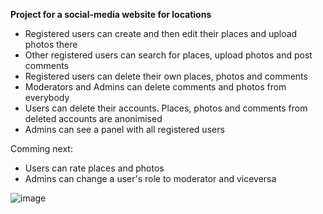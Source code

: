 **Project for a social-media website for locations**

- Registered users can create and then edit their places and upload photos there
- Other registered users can search for places, upload photos and post comments
- Registered users can delete their own places, photos and comments
- Moderators and Admins can delete comments and photos from everybody
- Users can delete their accounts. Places, photos and comments from deleted accounts are anonimised
- Admins can see a panel with all registered users

Comming next: 

- Users can rate places and photos
- Admins can change a user's role to moderator and viceversa



![image](https://github.com/Ing-art/beautifulplaces/assets/62476397/c014189d-1c5b-4c84-a18f-16f2d3799692)
